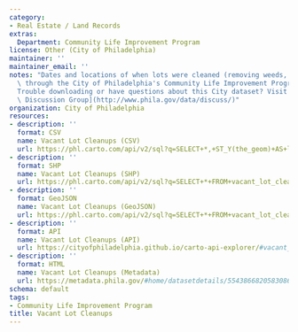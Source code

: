 ```yaml
---
category:
- Real Estate / Land Records
extras:
  Department: Community Life Improvement Program
license: Other (City of Philadelphia)
maintainer: ''
maintainer_email: ''
notes: "Dates and locations of when lots were cleaned (removing weeds, debris, etc.)\
  \ through the City of Philadelphia's Community Life Improvement Program.\r\n\r\n\
  Trouble downloading or have questions about this City dataset? Visit the [OpenDataPhilly\
  \ Discussion Group](http://www.phila.gov/data/discuss/)"
organization: City of Philadelphia
resources:
- description: ''
  format: CSV
  name: Vacant Lot Cleanups (CSV)
  url: https://phl.carto.com/api/v2/sql?q=SELECT+*,+ST_Y(the_geom)+AS+lat,+ST_X(the_geom)+AS+lng+FROM+vacant_lot_cleanups&filename=vacant_lot_cleanups&format=csv&skipfields=cartodb_id
- description: ''
  format: SHP
  name: Vacant Lot Cleanups (SHP)
  url: https://phl.carto.com/api/v2/sql?q=SELECT+*+FROM+vacant_lot_cleanups&filename=vacant_lot_cleanups&format=shp&skipfields=cartodb_id
- description: ''
  format: GeoJSON
  name: Vacant Lot Cleanups (GeoJSON)
  url: https://phl.carto.com/api/v2/sql?q=SELECT+*+FROM+vacant_lot_cleanups&filename=vacant_lot_cleanups&format=geojson&skipfields=cartodb_id
- description: ''
  format: API
  name: Vacant Lot Cleanups (API)
  url: https://cityofphiladelphia.github.io/carto-api-explorer/#vacant_lot_cleanups
- description: ''
  format: HTML
  name: Vacant Lot Cleanups (Metadata)
  url: https://metadata.phila.gov/#home/datasetdetails/5543866820583086178c4f08/representationdetails/55438aa99b989a05172d0d40/
schema: default
tags:
- Community Life Improvement Program
title: Vacant Lot Cleanups
---
```

